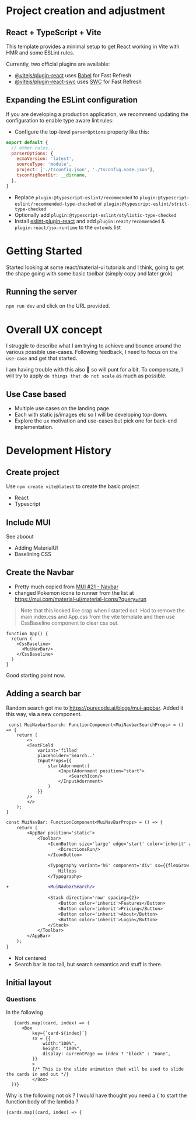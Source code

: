 # Project creation and adjustment
## React + TypeScript + Vite

This template provides a minimal setup to get React working in Vite with HMR and some ESLint rules.

Currently, two official plugins are available:

- [@vitejs/plugin-react](https://github.com/vitejs/vite-plugin-react/blob/main/packages/plugin-react/README.md) uses [Babel](https://babeljs.io/) for Fast Refresh
- [@vitejs/plugin-react-swc](https://github.com/vitejs/vite-plugin-react-swc) uses [SWC](https://swc.rs/) for Fast Refresh

## Expanding the ESLint configuration

If you are developing a production application, we recommend updating the configuration to enable type aware lint rules:

- Configure the top-level `parserOptions` property like this:

```js
export default {
  // other rules...
  parserOptions: {
    ecmaVersion: 'latest',
    sourceType: 'module',
    project: ['./tsconfig.json', './tsconfig.node.json'],
    tsconfigRootDir: __dirname,
  },
}
```

- Replace `plugin:@typescript-eslint/recommended` to `plugin:@typescript-eslint/recommended-type-checked` or `plugin:@typescript-eslint/strict-type-checked`
- Optionally add `plugin:@typescript-eslint/stylistic-type-checked`
- Install [eslint-plugin-react](https://github.com/jsx-eslint/eslint-plugin-react) and add `plugin:react/recommended` & `plugin:react/jsx-runtime` to the `extends` list


# Getting Started

 Started looking at some react/material-ui tutorials and I think, going to get the shape going with some basic toolbar (simply copy and later grok)

## Running the server

`npm run dev` and click on the URL provided.

# Overall UX concept

I struggle to describe what I am trying to achieve and bounce around the various possible use-cases. Following feedback, I need to focus on `the use-case` and get that started. 

I am having trouble with this also 🫨 so will punt for a bit. To compensate, I will try to apply `do things that do not scale` as much as possible.
 
## Use Case based

 - Multiple use cases on the landing page.
 - Each with static js/images etc so I will be developing top-down.
 - Explore the ux motivation and use-cases but pick one for back-end implementation.
 

# Development History

## Create project

Use `npm create vite@latest` to create the basic project
  - React
  - Typescript

## Include MUI

See [](../../../code_general/react/docs/MaterialUI%20-%20FAQ.md) aboout

 - Adding MaterialUI
 - Baselining CSS

## Create the Navbar

 - Pretty much copied from [MUI #21 - Navbar](https://www.youtube.com/watch?v=y9iX6sfB40k&list=PLC3y8-rFHvwh-K9mDlrrcDywl7CeVL2rO&index=21)
  - changed Pokemon icone to runner from the list at https://mui.com/material-ui/material-icons/?query=run

> Note that this looked like crap when I started out. Had to remove the main index.css and App.css from the vite template and then use CssBaseline component to clear css out.

```tsx
function App() {
  return (
    <CssBaseline>
      <MuiNavBar/>
    </CssBaseline>
  )
}
```

Good starting point now.

## Adding a search bar

 Random search got me to https://purecode.ai/blogs/mui-appbar. Added it this way, via a new component.

```tsx
 const MuiNavbarSearch: FunctionComponent<MuiNavbarSearchProps> = () => {
    return (  
        <>        
        <TextField
            variant='filled' 
            placeholder='Search..'
            InputProps={{
                startAdornment:(
                    <InputAdornment position="start">
                        <SearchIcon/>
                    </InputAdornment>
                )                                    
            }}
        />
        </>
    );
}
```

```diff
const MuiNavBar: FunctionComponent<MuiNavBarProps> = () => {
    return (  
        <AppBar position='static'>
            <Toolbar>                
                <IconButton size='large' edge='start' color='inherit' aria-label='logo'>
                    <DirectionsRun/>
                </IconButton>

                <Typography variant='h6' component='div' sx={{flexGrow:1}}>
                    Hillops
                </Typography>

+               <MuiNavbarSearch/>
                
                <Stack direction='row' spacing={2}>
                    <Button color='inherit'>Features</Button>
                    <Button color='inherit'>Pricing</Button>
                    <Button color='inherit'>About</Button>
                    <Button color='inherit'>Login</Button>
                </Stack>
            </Toolbar>
        </AppBar>
    );
}
```

 - Not centered
 - Search bar is too tall, but search semantics and stuff is there.

## Initial layout


### Questions

In the following

```tsx
   {cards.map((card, index) => (
      <Box
          key={`card-${index}`}
          sx = {{
              width:"100%",
              height: "100%",
              display: currentPage == index ? "block" : "none",
          }}
          >
          {/* This is the slide animation that will be used to slide the cards in and out */}
          </Box>
  ))}
```

Why is the following not ok ? I would have thought you need a `{` to start the function body of the lambda ?

```tsx
{cards.map((card, index) => {
```